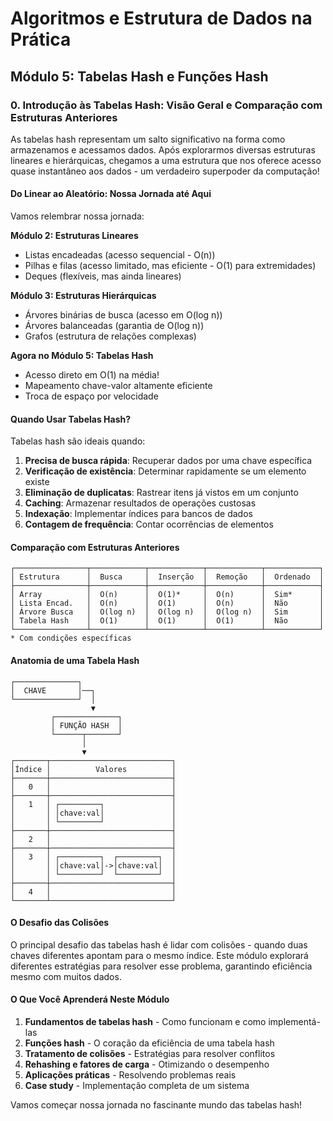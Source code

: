 # Algoritmos e Estrutura de Dados na Prática

## Módulo 5: Tabelas Hash e Funções Hash

### 0. Introdução às Tabelas Hash: Visão Geral e Comparação com Estruturas Anteriores

As tabelas hash representam um salto significativo na forma como armazenamos e acessamos dados. Após explorarmos diversas estruturas lineares e hierárquicas, chegamos a uma estrutura que nos oferece acesso quase instantâneo aos dados - um verdadeiro superpoder da computação!

#### Do Linear ao Aleatório: Nossa Jornada até Aqui

Vamos relembrar nossa jornada:

**Módulo 2: Estruturas Lineares**
- Listas encadeadas (acesso sequencial - O(n))
- Pilhas e filas (acesso limitado, mas eficiente - O(1) para extremidades)
- Deques (flexíveis, mas ainda lineares)

**Módulo 3: Estruturas Hierárquicas**
- Árvores binárias de busca (acesso em O(log n))
- Árvores balanceadas (garantia de O(log n))
- Grafos (estrutura de relações complexas)

**Agora no Módulo 5: Tabelas Hash**
- Acesso direto em O(1) na média!
- Mapeamento chave-valor altamente eficiente
- Troca de espaço por velocidade

#### Quando Usar Tabelas Hash?

Tabelas hash são ideais quando:

1. **Precisa de busca rápida**: Recuperar dados por uma chave específica
2. **Verificação de existência**: Determinar rapidamente se um elemento existe
3. **Eliminação de duplicatas**: Rastrear itens já vistos em um conjunto
4. **Caching**: Armazenar resultados de operações custosas
5. **Indexação**: Implementar índices para bancos de dados
6. **Contagem de frequência**: Contar ocorrências de elementos

#### Comparação com Estruturas Anteriores

```
┌────────────────┬────────────┬────────────┬────────────┬────────────┐
│ Estrutura      │  Busca     │  Inserção  │  Remoção   │  Ordenado  │
├────────────────┼────────────┼────────────┼────────────┼────────────┤
│ Array          │  O(n)      │  O(1)*     │  O(n)      │  Sim*      │
│ Lista Encad.   │  O(n)      │  O(1)      │  O(n)      │  Não       │
│ Árvore Busca   │  O(log n)  │  O(log n)  │  O(log n)  │  Sim       │
│ Tabela Hash    │  O(1)      │  O(1)      │  O(1)      │  Não       │
└────────────────┴────────────┴────────────┴────────────┴────────────┘
* Com condições específicas
```

#### Anatomia de uma Tabela Hash

```
┌──────────────┐
│  CHAVE       │──┐
└──────────────┘  │
                  ▼
         ┌──────────────┐
         │ FUNÇÃO HASH  │
         └──────┬───────┘
                │
                ▼
┌───────┬───────────────────────────┐
│Índice │          Valores          │
├───────┼───────────────────────────┤
│   0   │                           │
├───────┼───────────────────────────┤
│   1   │ ┌─────────┐               │
│       │ │chave:val│               │
│       │ └─────────┘               │
├───────┼───────────────────────────┤
│   2   │                           │
├───────┼───────────────────────────┤
│   3   │ ┌─────────┐  ┌─────────┐  │
│       │ │chave:val│->│chave:val│  │
│       │ └─────────┘  └─────────┘  │
├───────┼───────────────────────────┤
│   4   │                           │
└───────┴───────────────────────────┘
```

#### O Desafio das Colisões

O principal desafio das tabelas hash é lidar com colisões - quando duas chaves diferentes apontam para o mesmo índice. Este módulo explorará diferentes estratégias para resolver esse problema, garantindo eficiência mesmo com muitos dados.

#### O Que Você Aprenderá Neste Módulo

1. **Fundamentos de tabelas hash** - Como funcionam e como implementá-las
2. **Funções hash** - O coração da eficiência de uma tabela hash
3. **Tratamento de colisões** - Estratégias para resolver conflitos
4. **Rehashing e fatores de carga** - Otimizando o desempenho
5. **Aplicações práticas** - Resolvendo problemas reais
6. **Case study** - Implementação completa de um sistema

Vamos começar nossa jornada no fascinante mundo das tabelas hash! 